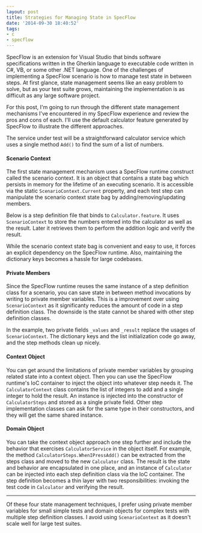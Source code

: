 ```yaml
---
layout: post
title: Strategies for Managing State in SpecFlow
date: '2014-09-30 18:40:52'
tags:
- c
- specflow
---
```


SpecFlow is an extension for Visual Studio that binds software specifications written in the Gherkin language to executable code written in C#, VB, or some other .NET language. One of the challenges of implementing a SpecFlow scenario is how to manage test state in between steps. At first glance, state management seems like an easy problem to solve, but as your test suite grows, maintaining the implementation is as difficult as any large software project.

For this post, I'm going to run through the different state management mechanisms I've encountered in my SpecFlow experience and review the pros and cons of each. I'll use the default calculator feature generated by SpecFlow to illustrate the different approaches.

<script src="https://gist.github.com/joebuschmann/37aa6215c7327899824a.js"></script>

The service under test will be a straightforward calculator service which uses a single method `Add()` to find the sum of a list of numbers.

<script src="https://gist.github.com/joebuschmann/e5155a5fa2cc2e3b2b7e.js"></script>

#### Scenario Context

The first state management mechanism uses a SpecFlow runtime construct called the scenario context. It is an object that contains a state bag which persists in memory for the lifetime of an executing scenario. It is accessible via the static `ScenarioContext.Current` property, and each test step can manipulate the scenario context state bag by adding/removing/updating members.

Below is a step definition file that binds to `Calculator.feature`. It uses `ScenarioContext` to store the numbers entered into the calculator as well as the result. Later it retrieves them to perform the addition logic and verify the result.

<script src="https://gist.github.com/joebuschmann/e3167213875f7e8dbec5.js"></script>

While the scenario context state bag is convenient and easy to use, it forces an explicit dependency on the SpecFlow runtime. Also, maintaining the dictionary keys becomes a hassle for large codebases.

#### Private Members

Since the SpecFlow runtime reuses the same instance of a step definition class for a scenario, you can save state in between method invocations by writing to private member variables. This is a improvement over using `ScenarioContext` as it significanty reduces the amount of code in a step definition class. The downside is the state cannot be shared with other step definition classes.

In the example, two private fields `_values` and `_result` replace the usages of `ScenarioContext`. The dictionary keys and the list initialization code go away, and the step methods clean up nicely.

<script src="https://gist.github.com/joebuschmann/76c20ca025b6f3bd469c.js"></script>

#### Context Object

You can get around the limitations of private member variables by grouping related state into a context object. Then you can use the SpecFlow runtime's IoC container to inject the object into whatever step needs it. The `CalculatorContext` class contains the list of integers to add and a single integer to hold the result. An instance is injected into the constructor of `CalculatorSteps` and stored as a single private field. Other step implementation classes can ask for the same type in their constructors, and they will get the same shared instance.

<script src="https://gist.github.com/joebuschmann/91a23c5066009538135b.js"></script>

#### Domain Object

You can take the context object approach one step further and include the behavior that exercises `CalculatorService` in the object itself. For example, the method `CalculatorSteps.WhenIPressAdd()` can be extracted from the steps class and moved to the new `Calculator` class. The result is the state and behavior are encapsulated in one place, and an instance of `Calculator` can be injected into each step definition class via the IoC container. The step definition becomes a thin layer with two responsibilities: invoking the test code in `Calculator` and verifying the result.

<script src="https://gist.github.com/joebuschmann/65e33aec1e0c0990ac2a.js"></script>

------------------

Of these four state management techniques, I prefer using private member variables for small simple tests and domain objects for complex tests with multiple step definition classes. I avoid using `ScenarioContext` as it doesn't scale well for large test suites.